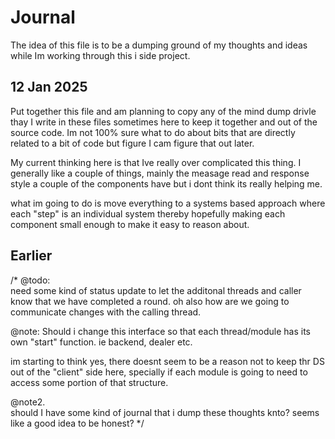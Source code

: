 # Journal

The idea of this file is to be a dumping ground of my thoughts and ideas while Im working through this i
side project.  

## 12 Jan 2025

Put together this file and am planning 
to copy any of the mind dump drivle thay 
I write in these files sometimes here to keep it together and out of the source code.  Im not 100% sure what to do about bits that are directly related to a bit of code but figure I cam figure that out later.  

My current thinking here is that Ive really over complicated this thing.  I generally like a couple of things, mainly the measage read and response style a couple of the components have but i dont think its really helping me.

what im going to do is move everything to a systems based approach where each "step" is an individual system thereby hopefully making each component small enough to make it easy to reason about.


## Earlier

/*
@todo:  
need some kind of status 
update to let the additonal threads and 
caller know that we have completed a 
round.  oh also how are we going to 
communicate changes with the calling 
thread.

@note:
Should i change this interface so 
that each thread/module has its own 
"start" function.  ie backend, dealer 
etc.

im starting to think yes, there doesnt 
seem to be a reason not to keep thr DS 
out of the "client" side here, specially 
if each module is going to need to 
access some portion of that structure.

@note2.  
should I have some kind of journal that 
i dump these thoughts knto?  seems like 
a good idea to be honest?
*/